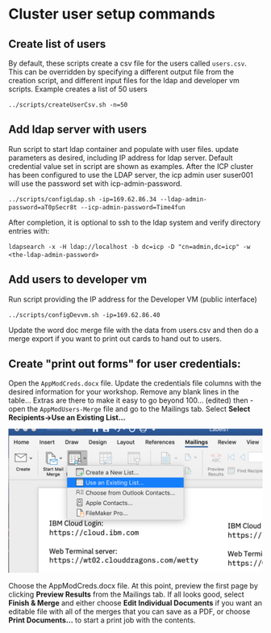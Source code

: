 # Cluster user setup commands

## Create list of users 

By default, these scripts create a csv file for the users called `users.csv`. This can be overridden by specifying a different output file from the creation script, and different input files for the ldap and developer vm scripts. Example creates a list of 50 users

```
../scripts/createUserCsv.sh -n=50
```

## Add ldap server with users

Run script to start ldap container and populate with user files. update parameters as desired, including IP address for ldap server. Default credential value set in script are shown as examples. After the ICP cluster has been configured to use the LDAP server, the icp admin user suser001 will use the password set with icp-admin-password.

```
../scripts/configLdap.sh -ip=169.62.86.34 --ldap-admin-password=aT0pSecr8t --icp-admin-password=Time4fun
```

After completion, it is optional to ssh to the ldap system and verify directory entries with:

```
ldapsearch -x -H ldap://localhost -b dc=icp -D "cn=admin,dc=icp" -w <the-ldap-admin-password>
```

## Add users to developer vm

Run script providing the IP address for the Developer VM (public interface)

```
../scripts/configDevvm.sh -ip=169.62.86.40
```

Update the word doc merge file with the data from users.csv and then do a merge export if you want to print out cards to hand out to users.

## Create "print out forms" for user credentials:

Open the `AppModCreds.docx` file. Update the credentials file columns with the desired information for your workshop. Remove any blank lines in the table… Extras are there to make it easy to go beyond 100… (edited) 
then - open the `AppModUsers-Merge` file and go to the Mailings tab. Select **Select Recipients->Use an Existing List…**

![choose merge file](../images/merge-source.png)

Choose the AppModCreds.docx file. At this point, preview the first page by clicking **Preview Results** from the Mailings tab.
If all looks good, select **Finish & Merge** and either choose **Edit Individual Documents** if you want an editable file with all of the merges that you can save as a PDF, or choose **Print Documents…**  to start a print job with the contents.
